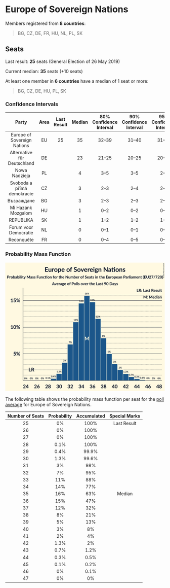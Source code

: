 # Europe of Sovereign Nations

Members registered from **8 countries**:

> BG, CZ, DE, FR, HU, NL, PL, SK

## Seats

Last result: **25** seats (General Election of 26 May 2019)

Current median: **35** seats (+10 seats)

At least one member in **6 countries** have a median of 1 seat or more:

> BG, CZ, DE, HU, PL, SK

### Confidence Intervals

| Party | Area | Last Result | Median | 80% Confidence Interval | 90% Confidence Interval | 95% Confidence Interval | 99% Confidence Interval |
|:-----:|:----:|:-----------:|:------:|:-----------------------:|:-----------------------:|:-----------------------:|:-----------------------:|
| Europe of Sovereign Nations | EU | 25 | 35 | 32–39 | 31–40 | 31–41 | 30–43 |
| Alternative für Deutschland | DE | | 23 | 21–25 | 20–25 | 20–25 | 19–27 |
| Nowa Nadzieja | PL | | 4 | 3–5 | 3–5 | 2–5 | 2–6 |
| Svoboda a přímá demokracie | CZ | | 3 | 2–3 | 2–4 | 2–4 | 2–4 |
| Възраждане | BG | | 3 | 2–3 | 2–3 | 2–3 | 2–3 |
| Mi Hazánk Mozgalom | HU | | 1 | 0–2 | 0–2 | 0–2 | 0–2 |
| REPUBLIKA | SK | | 1 | 1–2 | 1–2 | 1–2 | 1–2 |
| Forum voor Democratie | NL | | 0 | 0–1 | 0–1 | 0–1 | 0–1 |
| Reconquête | FR | | 0 | 0–4 | 0–5 | 0–5 | 0–5 |

### Probability Mass Function

![Graph with seats probability mass function not yet produced](average-2025-05-31-seats-pmf-europeofsovereignnations.png "Seats Probability Mass Function")

The following table shows the probability mass function per seat for the [poll average](average-2025-05-31.html) for Europe of Sovereign Nations.

| Number of Seats | Probability | Accumulated | Special Marks |
|:---------------:|:-----------:|:-----------:|:-------------:|
| 25 | 0% | 100% | Last Result |
| 26 | 0% | 100% |  |
| 27 | 0% | 100% |  |
| 28 | 0.1% | 100% |  |
| 29 | 0.4% | 99.9% |  |
| 30 | 1.3% | 99.6% |  |
| 31 | 3% | 98% |  |
| 32 | 7% | 95% |  |
| 33 | 11% | 88% |  |
| 34 | 14% | 77% |  |
| 35 | 16% | 63% | Median |
| 36 | 15% | 47% |  |
| 37 | 12% | 32% |  |
| 38 | 8% | 21% |  |
| 39 | 5% | 13% |  |
| 40 | 3% | 8% |  |
| 41 | 2% | 4% |  |
| 42 | 1.3% | 2% |  |
| 43 | 0.7% | 1.2% |  |
| 44 | 0.3% | 0.5% |  |
| 45 | 0.1% | 0.2% |  |
| 46 | 0% | 0.1% |  |
| 47 | 0% | 0% |  |


